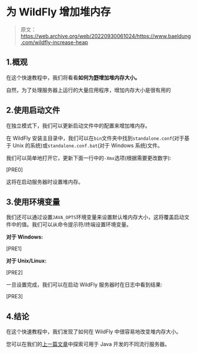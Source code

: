 # 为 WildFly 增加堆内存

> 原文：<https://web.archive.org/web/20220930061024/https://www.baeldung.com/wildfly-increase-heap>

## 1.概观

在这个快速教程中，我们将看看**如何为[野](https://web.archive.org/web/20220628153822/http://wildfly.org/)增加堆内存大小。**

自然，为了处理服务器上运行的大量应用程序，增加内存大小是很有用的

## 2.使用启动文件

在独立模式下，我们可以更新启动文件中的配置来增加堆内存。

在 WildFly 安装主目录中，我们可以在`bin`文件夹中找到`standalone.conf`(对于基于 Unix 的系统)或`standalone.conf.bat`(对于 Windows 系统)文件。

我们可以简单地打开它，更新下面一行中的`-Xmx`选项(根据需要更改数字):

[PRE0]

这将在启动服务器时设置堆内存。

## 3.使用环境变量

我们还可以通过设置`JAVA_OPTS`环境变量来设置默认堆内存大小，这将覆盖启动文件中的值。我们可以从命令提示符/终端设置环境变量。

**对于 Windows:**

[PRE1]

**对于 Unix/Linux:**

[PRE2]

一旦设置完成，我们可以在启动 WildFly 服务器时在日志中看到结果:

[PRE3]

## 4.结论

在这个快速教程中，我们发现了如何在 WildFly 中很容易地改变堆内存大小。

您可以在我们的[上一篇文章](/web/20220628153822/https://www.baeldung.com/java-servers)中探索可用于 Java 开发的不同流行服务器。